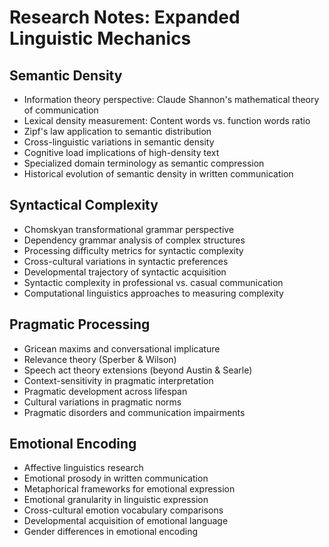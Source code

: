 # Research Notes: Expanded Linguistic Mechanics

## Semantic Density
- Information theory perspective: Claude Shannon's mathematical theory of communication
- Lexical density measurement: Content words vs. function words ratio
- Zipf's law application to semantic distribution
- Cross-linguistic variations in semantic density
- Cognitive load implications of high-density text
- Specialized domain terminology as semantic compression
- Historical evolution of semantic density in written communication

## Syntactical Complexity
- Chomskyan transformational grammar perspective
- Dependency grammar analysis of complex structures
- Processing difficulty metrics for syntactic complexity
- Cross-cultural variations in syntactic preferences
- Developmental trajectory of syntactic acquisition
- Syntactic complexity in professional vs. casual communication
- Computational linguistics approaches to measuring complexity

## Pragmatic Processing
- Gricean maxims and conversational implicature
- Relevance theory (Sperber & Wilson)
- Speech act theory extensions (beyond Austin & Searle)
- Context-sensitivity in pragmatic interpretation
- Pragmatic development across lifespan
- Cultural variations in pragmatic norms
- Pragmatic disorders and communication impairments

## Emotional Encoding
- Affective linguistics research
- Emotional prosody in written communication
- Metaphorical frameworks for emotional expression
- Emotional granularity in linguistic expression
- Cross-cultural emotion vocabulary comparisons
- Developmental acquisition of emotional language
- Gender differences in emotional encoding
